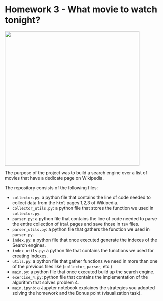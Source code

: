 # Homework 3 - What movie to watch tonight?

<p align="left">
<img src="https://d3c1jucybpy4ua.cloudfront.net/data/63462/big_picture/popcorn.jpg?1567006493" height=430 
</p>
  
The purpose of the project was to build a search engine over a list of movies that have a dedicate page on Wikipedia.

The repository consists of the following files:
* `collector.py`: a python file that contains the line of code needed to collect data from the `html` pages 1,2,3 of Wikipedia.
* `collector_utils.py`: a python file that stores the function we used in `collector.py`.
* `parser.py`: a python file that contains the line of code needed to parse the entire collection of `html` pages and save those in `tsv` files.
* `parser_utils.py`: a python file that gathers the function we used in `parser.py`.
* `index.py`: a python file that once executed generate the indexes of the Search engines.
* `index_utils.py`: a python file that contains the functions we used for creating indexes.
* `utils.py`: a python file that gather functions we need in more than one of the previous files like (`collector`, `parser`, etc.)
* `main.py`: a python file that once executed build up the search engine. 
* `exercise_4.py`: python file that contains the implementation of the algorithm that solves problem 4.
* `main.ipynb`: a Jupyter notebook explaines the strategies you adopted solving the homework and the Bonus point (visualization task).
